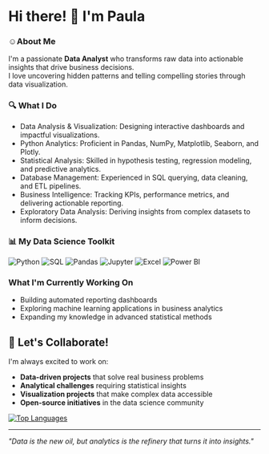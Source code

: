 # Hi there! 👋 I'm Paula

### ☺️About Me
I'm a passionate **Data Analyst** who transforms raw data into actionable insights that drive business decisions.   
I love uncovering hidden patterns and telling compelling stories through data visualization.

### 🔍 What I Do
- Data Analysis & Visualization: Designing interactive dashboards and impactful visualizations.
- Python Analytics: Proficient in Pandas, NumPy, Matplotlib, Seaborn, and Plotly.
- Statistical Analysis: Skilled in hypothesis testing, regression modeling, and predictive analytics.
- Database Management: Experienced in SQL querying, data cleaning, and ETL pipelines.
- Business Intelligence: Tracking KPIs, performance metrics, and delivering actionable reporting.
- Exploratory Data Analysis: Deriving insights from complex datasets to inform decisions.

### 📊 My Data Science Toolkit
![Python](https://img.shields.io/badge/-Python-3776AB?style=flat-square&logo=python&logoColor=white)
![SQL](https://img.shields.io/badge/-SQL-4479A1?style=flat-square&logo=mysql&logoColor=white)
![Pandas](https://img.shields.io/badge/-Pandas-150458?style=flat-square&logo=pandas&logoColor=white)
![Jupyter](https://img.shields.io/badge/-Jupyter-F37626?style=flat-square&logo=jupyter&logoColor=white)
![Excel](https://img.shields.io/badge/-Excel-217346?style=flat-square&logo=microsoft-excel&logoColor=white)
![Power BI](https://img.shields.io/badge/-Power%20BI-F2C811?style=flat-square&logo=power-bi&logoColor=black)

### What I'm Currently Working On
-  Building automated reporting dashboards
-  Exploring machine learning applications in business analytics
-  Expanding my knowledge in advanced statistical methods

## 🤝 Let's Collaborate!
I'm always excited to work on:
-  **Data-driven projects** that solve real business problems
-  **Analytical challenges** requiring statistical insights
-  **Visualization projects** that make complex data accessible
-  **Open-source initiatives** in the data science community


[![Top Languages](https://github-readme-stats.vercel.app/api/top-langs/?username=PaulaBesst&layout=compact&theme=radical)](https://github.com/PaulaBesst)

<!-- Alternative stats services if the above doesn't work -->
<!-- 
![GitHub Stats](https://github-readme-stats-sigma-five.vercel.app/api?username=PaulaBesst&show_icons=true&theme=radical)
![GitHub Streak](https://streak-stats.demolab.com/?user=PaulaBesst&theme=radical)
-->
---

*"Data is the new oil, but analytics is the refinery that turns it into insights."*
